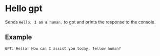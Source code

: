 # Hello gpt

Sends `Hello, I am a human.` to gpt and prints the response to the console.

## Example

```
GPT: Hello! How can I assist you today, fellow human?
```